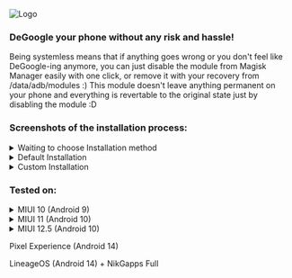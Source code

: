 ![Logo](https://github.com/Systemless-DeBloaters/Systemless_DeGoogler/assets/76901932/235a1606-e955-452a-8894-0e3a67f8f5b7)
### DeGoogle your phone without any risk and hassle!

Being systemless means that if anything goes wrong or you don't feel like DeGoogle-ing anymore, you can just disable the module from Magisk Manager easily with one click, or remove it with your recovery from /data/adb/modules :)
This module doesn't leave anything permanent on your phone and everything is revertable to the original state just by disabling the module :D

### Screenshots of the installation process:
</details>
<details>
  <summary>Waiting to choose Installation method</summary>

  <img src="Screenshots/Installation/Waiting.jpg" width="25%">
</details>

<details>
  <summary>Default Installation</summary>

  <img src="Screenshots/Installation/Default-1.jpg" width="25%">
  <img src="Screenshots/Installation/Default-2.jpg" width="25%">

</details>
<details>
  <summary>Custom Installation</summary>

  <img src="Screenshots/Installation/Custom.jpg" width="25%">
</details>

### Tested on:
<details>
  <summary>MIUI 10 (Android 9)</summary>

  <img src="Screenshots/MIUI10/1.jpg" width="25%">
  <img src="Screenshots/MIUI10/2.jpg" width="25%">
</details>

<details>
  <summary>MIUI 11 (Android 10)</summary>

  <img src="Screenshots/MIUI11/1.jpg" width="25%">
  <img src="Screenshots/MIUI11/2.jpg" width="25%">
</details>

<details>
  <summary>MIUI 12.5 (Android 10)</summary>

  <img src="Screenshots/MIUI12.5/1.jpg" width="25%">
  <img src="Screenshots/MIUI12.5/2.jpg" width="25%">
</details>

Pixel Experience (Android 14)

LineageOS (Android 14) + NikGapps Full
